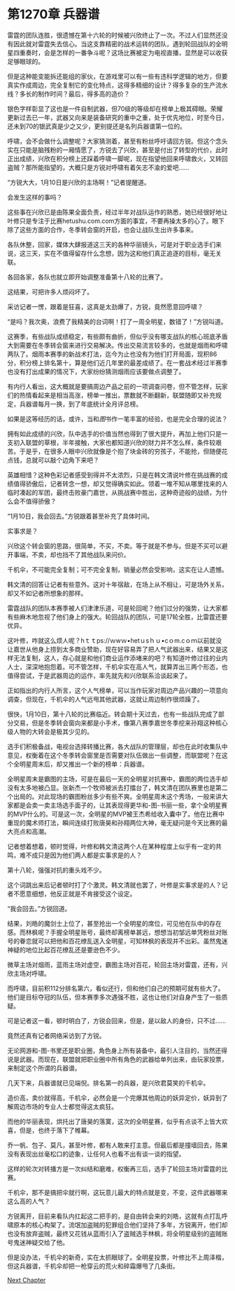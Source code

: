 # 第1270章 兵器谱

雷霆的团队连胜，很遗憾在第十六轮的时候被兴欣终止了一次。不过人们显然还没有因此就对雷霆失去信心。当这支靠精密的战术运转的团队，遇到轮回战队的全明星四重奏时，会是怎样的一番争斗呢？这场比赛被定为电视直播，显然是可以收获足够眼球的。

但是这种能变能拆还能组的家伙，在游戏里可以有一些有违科学逻辑的地方，但要真实作成周边，完全复制它的变化特点，这得多精细的设计？得多复杂的生产流水线？多长的制作时间？最后，得多高的造价？

银色字样彰显了这也是一件自制武器，但70级的等级却在榜单上极其碍眼。荣耀更新过去已一年，武器又向来是装备研究的重中之重，处于优先地位，时至今日，还未到70的银武真是少之又少，更别提还是名列兵器谱第一位的。

呼啸，会不会做什么调整呢？大家猜测着，甚至有粉丝呼吁请回方锐。但这个念头实在只能是脑残粉的一厢情愿了，方锐去了兴欣，甚至是付出了转型的代价，此时正出成绩，兴欣在积分榜上还踩着呼啸一脚呢，现在指望他回来呼啸救火，又转回盗贼？那所能指望的，大概只是方锐对呼啸有着矢志不渝的爱吧……

“方锐大大，1月10日是兴欣的主场啊！”记者提醒道。

会发生这样的事吗？

这些事在兴欣已是由陈果全面负责，经过半年对战队运作的熟悉，她已经很好地让叶修只是专注于比赛hetushu.com.com方面的事宜，不要再操太多的心了。眼下除了这些方面的合作，冬季转会窗的开启，也会让战队生出许多事来。

各队休整，回家，媒体大肆报道这三天的各种华丽镜头，可是对于职业选手们来说，这三天，实在不值得留存什么念想，因为这和他们真正追逐的目标，毫无关联。

各回各家，各队也就立即开始调整准备第十八轮的比赛了。

这结果，可把许多人烦闷坏了。

采访记者一愣，跟着是狂喜，这真是太劲爆了，方锐，竟然愿意回呼啸？

“是吗？我次奥，浪费了我精美的台词啊！打了一周全明星，数错了！”方锐叫道。

这赛季，有些战队成绩稳定，有些颇有曲折，但似乎没有哪支战队的核心班底矛盾大到需要在冬季转会窗来进行交易解决。传出交易流言较多的，也就是烟雨和呼啸两队了。烟雨本赛季的新战术打法，迄今为止也没有为他们打开局面，现积86分，积分榜上排名第十，算是他们近几年里的最差成绩了。在一套战术经过半赛季也没有打出成果的情况下，大家纷纷猜测烟雨应该要做点调整了。

有内行人看出，这大概就是要搞周边产品之前的一项调查问卷，但不管怎样，玩家们的热情看起来是相当高涨，榜单一推出，票数就不断翻新，联盟随即又补充规定，兵器谱每月一换，到了年底统计全月评总榜。

如果是这等经历的话，或许，当和*图*书作一笔丰富的经验，也是完全合理的说法？

拥有如此成绩的兴欣，队中选手的价值当然也得到了很大提升，再加上他们只是一支初入联盟的草根，半年接触，大家也都知道兴欣的财力并不怎么样，条件较艰苦。于是乎，在很多人眼中兴欣就像是个抱了块金砖的穷孩子，不能抢，但随便花点钱，总就可以敲个边角下来吧？

英雄相惜？这种色彩记者感受到得并不太浓烈，只是在韩文清说叶修在挑战赛的成绩值得骄傲后，记者转念一想，却又觉得确实如此。领着一堆不知从哪里找来的人临时凑起的军团，最终击败豪门嘉世，从挑战赛中胜出，这种奇迹般的战绩，为什么会不值得骄傲？

“1月10日，我会回去。”方锐跟着甚至补充了具体时间。

实事求是？

兴欣这个转会窗的思路，很简单，不买，不卖。等于就是不参与。但是不买可以避开事端，不卖，却也挡不了其他战队来问价。

千机伞，不可能完全复制；可不完全复制，销量必然会受影响，这实在让人遗憾。

韩文清的回答让记者有些意外。这对十年宿敌，在场上从不相让，可是场外关系，却又不如记者所想象的那样。

雷霆战队的团队本赛季被人们津津乐道，可是轮回呢？他们过分的强势，让大家都有些麻木地忽视了他们身上的强大。轮回战队的团队，可是17轮全胜，比雷霆还要优异。

这叶修，咋就这么烦人呢？hｔｔps://ｗwｗ•hetｕsｈｕ•cｏm.cｏｍ以前就没让嘉世从他身上捞到太多商业赞助，现在好容易弄了把人气武器出来，结果又是这样无法复制，这人，存心就是和他们商业运作添堵来的吧？有知道叶修过往的业内人士，深深地抱怨着。可不管怎样，千机伞实在高人气，就算弄出三两个形态，也值得尝试，于是武器周边的运作，率先就先和兴欣联系洽谈起来了。

正如指出的内行人所言，这个人气榜单，可以当作玩家对周边产品兴趣的一项意向调查，但现在，千机伞的人气远甩其他武器，这就让周边制作很烦躁了。

很快，1月10日，第十八轮的比赛临近。转会期十天过去，也有一些战队完成了部分交易，但是冬季转会窗向来都是小手术，像第八赛季嘉世冬季挖来孙翔这种核心级人物的大转会是极其少见的。

选手们积极备战，电视台选择转播比赛，各大战队的管理层，却也在此时收集队中意见，权衡着在这个冬季转会窗里是否需要对队伍做出一些调整，而联盟呢？在这个全明星周末后，却又推出一个新的榜单：兵器谱。

全明星周末是霸图的主场，可是在最后一天的全明星对抗赛中，霸图的两位选手却没有太多地被凸显。张新杰一个牧师被派去打擂台了，韩文清在团队赛里也是第二个出局的。对此现场的霸图粉丝多少有些不爽。全明星周末这个秀场，一般来讲大家都是会卖一卖主场选手面子的，让其表现得更华和-图-书丽一些，拿个全明星赛的MVP什么的。可是这一次，全明星的MVP被王杰希给收入囊中了。他在比赛中重现的魔术师打法，瞬间连续打败唐昊和孙翔两位大神，毫无疑问是今天比赛的最大亮点和高潮。

记者想着想着，顿时觉得，叶修和韩文清这两个人在某种程度上似乎有一定的共鸣，难不成只是因为他们两人都是实事求是的人？

第十八轮，强强对抗的重头戏不少。

这个词跳出来后记者顿时打了个激灵。韩文清就也罢了，叶修是实事求是的人？记者不愿意细想，他反正就是不肯接受这个设定。

“我会回去。”方锐回道。

结果，刘皓的魔剑士上位了，甚至抢出一个全明星的席位，可见他在队中的存在感。而林枫呢？手握全明星账号，最终却离榜单甚远，想想当初邹远单凭粉丝对账号的眷恋就可以把他和百花缭乱送入全明星，可知林枫的表现并不出彩。虽然鬼迷神疑的地位比起百花缭乱还是要逊色不少。

微草主场对烟雨，蓝雨主场对虚空，霸图主场对百花，轮回主场对雷霆，还有，兴欣主场对呼啸。

而呼啸，目前积112分排名第六，看似还行，但和他们自己的预期可就有些大了。他们是目标夺冠的队伍，但本赛季多次遇强不胜，这也让他们对自身产生了一些质疑。

可是记者这一看，顿时明白了，方锐会回来，但是，是以敌人的身份，只不过……

竟然还真有记者网络采访到了方锐。

无论网游和-图-书里还是职业圈，角色身上所有装备中，最引人注目的，当然还得说是武器。而现在，联盟就把职业圈中所有角色的武器给单列出来，由玩家投票，来制定这个所谓的兵器谱。

几天下来，兵器谱就已见端倪。排名第一的兵器，是兴欣君莫笑的千机伞。

造价高，卖价就得高，千机伞，必然会是一个完爆其他周边的妖异定价，妖异到了解周边市场的专业人士都觉得这太疯狂。

而他的华丽表现，烘托出了唐昊的落寞，这次的全明星赛，似乎有点谈不上皆大欢喜，但是，也终于落下了帷幕。

乔一帆、包子、莫凡，甚至叶修，都有人敢来打主意。但最后都是撞墙回去，陈果没有表现出丝毫松口的迹象，让任何人也看不出有谈一谈的指望。

这样的轮次对转播方是一次纠结和磨难，权衡再三后，选手了轮回主场对雷霆的比赛。

千机伞，那不是搞把伞就行啊，这玩意儿最大的特点就是变，不变，这件武器哪来这么高的人气？

方锐离开，目前来看队内扛起这二把手的，是自由转会来的刘皓，这就有点打乱呼啸原本的核心构架了。流氓加盗贼的犯罪组合他们坚持了多年，方锐离开，他们却也没有放弃盗贼，最终又花钱从蓝雨引入了盗贼选手林枫，将全明星级别的盗贼账号鬼迷神疑交给了他。

但是没办法，千机伞的新奇，实在太抓眼球了。全明星投票，叶修比不上周泽楷，但这兵器谱，千机伞却把一枪穿云的荒火和碎霜爆甩了几条街。



[Next Chapter](%E7%AC%AC1271%E7%AB%A0%20%E7%A1%AC%E7%A2%B0%E7%A1%AC.md)